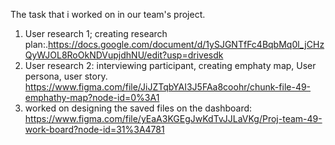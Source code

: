 The task that i worked on in our team's project.
1. User research 1; creating research plan:.https://docs.google.com/document/d/1ySJGNTfFc4BqbMq0l_jCHzQyWJOL8RoOkNDVupjdhNU/edit?usp=drivesdk
2. User research 2: interviewing participant, creating emphaty map, User persona, user story.
https://www.figma.com/file/JiJZTqbYAI3J5FAa8coohr/chunk-file-49-emphathy-map?node-id=0%3A1
3. worked on designing the saved files on the dashboard: https://www.figma.com/file/yEaA3KGEgJwKdTvJJLaVKg/Proj-team-49-work-board?node-id=31%3A4781
